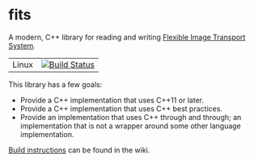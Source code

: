 # fits

A modern, C++ library for reading and writing [Flexible Image Transport
System](https://fits.gsfc.nasa.gov/).

| | |
|:--|:---:|
| Linux | [![Build Status](https://travis-ci.com/brobeson/fits.svg?branch=master)](https://travis-ci.com/brobeson/fits) |

This library has a few goals:

- Provide a C++ implementation that uses C++11 or later.
- Provide a C++ implementation that uses C++ best practices.
- Provide an implementation that uses C++ through and through; an implementation
  that is not a wrapper around some other language implementation.

[Build instructions](https://github.com/brobeson/fits/wiki/Building-Fits) can be
found in the wiki.
